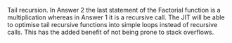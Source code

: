 ﻿Tail recursion.  In Answer 2 the last statement of the Factorial function is a multiplication whereas in Answer 1 it is a recursive call.
The JIT will be able to optimise tail recursive functions into simple loops instead of recursive calls.  This has the added benefit of not being prone to stack overflows.
